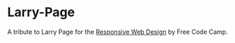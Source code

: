 # Larry-Page
A tribute to Larry Page for the [Responsive Web Design](https://www.freecodecamp.org/learn/responsive-web-design/responsive-web-design-projects/build-a-tribute-page) by Free Code Camp.

